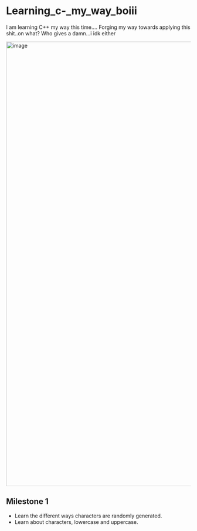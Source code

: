 # Learning_c-_my_way_boiii
I am learning C++ my way this time....
Forging my way towards applying this shit..on what? Who gives a damn...i idk either

<img width="2564" height="1208" alt="image" src="https://github.com/user-attachments/assets/03a866a7-26e9-48b0-b030-9ecf5129865e" />

## Milestone 1
* Learn the different ways characters are randomly generated.
* Learn about characters, lowercase and uppercase.
